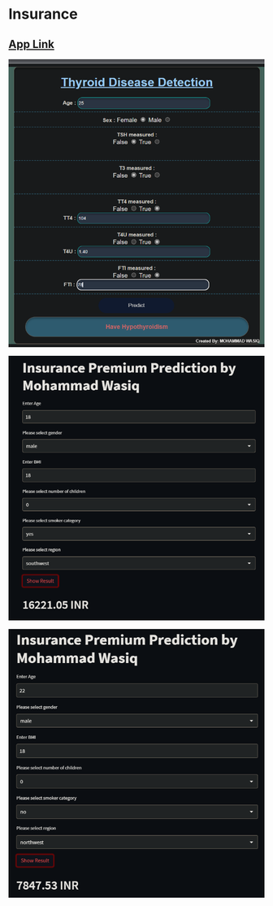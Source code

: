 # Insurance

## [**App Link**](https://mohammadwasiq0-insurance-app-hqqqfg.streamlit.app/)


![Capture](https://github.com/MohammadWasiq0786/Thyroid-Disease-Detection/blob/main/static/IMAGE/Screenshot%20(121).png)

![Capture](https://github.com/mohammadwasiq0/Insurance/blob/main/image/Screenshot%20(124).png)

![Capture](https://github.com/mohammadwasiq0/Insurance/blob/main/image/Screenshot%20(125).png)



